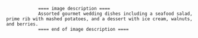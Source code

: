 
                ==== image description ====
                Assorted gourmet wedding dishes including a seafood salad, prime rib with mashed potatoes, and a dessert with ice cream, walnuts, and berries.
                ==== end of image description ====
                